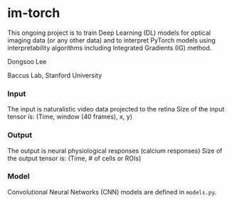 # im-torch

This ongoing project is to train Deep Learning (DL) models for optical imaging
data (or any other data) and to interpret PyTorch models using interpretability
algorithms including Integrated Gradients (IG) method.

Dongsoo Lee

Baccus Lab, Stanford University


### Input
The input is naturalistic video data projected to the retina
Size of the input tensor is: (Time, window (40 frames), x, y)

### Output
The output is neural physiological responses (calcium responses)
Size of the output tensor is: (Time, # of cells or ROIs)

### Model
Convolutional Neural Networks (CNN) models are defined in `models.py`.
